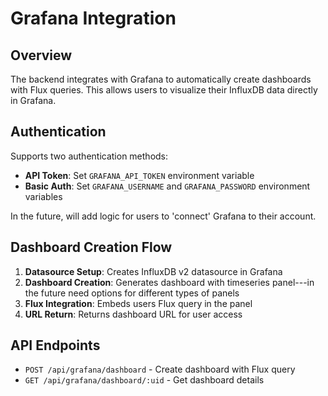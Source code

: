 # Grafana Integration

## Overview

The backend integrates with Grafana to automatically create dashboards with Flux queries. This allows users to visualize their InfluxDB data directly in Grafana.

## Authentication

Supports two authentication methods:
- **API Token**: Set `GRAFANA_API_TOKEN` environment variable
- **Basic Auth**: Set `GRAFANA_USERNAME` and `GRAFANA_PASSWORD` environment variables

In the future, will add logic for users to 'connect' Grafana to their account.

## Dashboard Creation Flow

1. **Datasource Setup**: Creates InfluxDB v2 datasource in Grafana
2. **Dashboard Creation**: Generates dashboard with timeseries panel---in the future need options for different types of panels
3. **Flux Integration**: Embeds users Flux query in the panel
4. **URL Return**: Returns dashboard URL for user access

## API Endpoints

- `POST /api/grafana/dashboard` - Create dashboard with Flux query
- `GET /api/grafana/dashboard/:uid` - Get dashboard details
